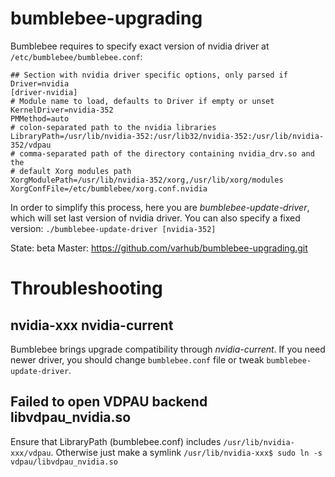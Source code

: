 bumblebee-upgrading
===================

Bumblebee requires to specify exact version of nvidia driver at 
`/etc/bumblebee/bumblebee.conf`:

```
## Section with nvidia driver specific options, only parsed if Driver=nvidia
[driver-nvidia]
# Module name to load, defaults to Driver if empty or unset
KernelDriver=nvidia-352
PMMethod=auto
# colon-separated path to the nvidia libraries
LibraryPath=/usr/lib/nvidia-352:/usr/lib32/nvidia-352:/usr/lib/nvidia-352/vdpau
# comma-separated path of the directory containing nvidia_drv.so and the
# default Xorg modules path
XorgModulePath=/usr/lib/nvidia-352/xorg,/usr/lib/xorg/modules
XorgConfFile=/etc/bumblebee/xorg.conf.nvidia
```

In order to simplify this process, here you are *bumblebee-update-driver*, 
which will set last version of nvidia driver. You can also specify a fixed 
version:
`./bumblebee-update-driver [nvidia-352]`


State: beta
Master: https://github.com/varhub/bumblebee-upgrading.git



# Throubleshooting

## nvidia-xxx nvidia-current
Bumblebee brings upgrade compatibility through *nvidia-current*. If you need 
newer driver, you should change `bumblebee.conf` file or tweak `bumblebee-update-driver`.

## Failed to open VDPAU backend libvdpau_nvidia.so
Ensure that LibraryPath (bumblebee.conf) includes `/usr/lib/nvidia-xxx/vdpau`.
Otherwise just make a symlink `/usr/lib/nvidia-xxx$ sudo ln -s vdpau/libvdpau_nvidia.so`

